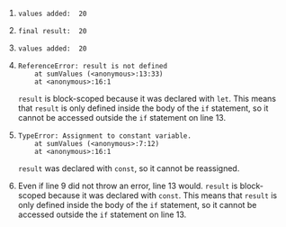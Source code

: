 1.  ```
    values added:  20
    ```

2.  ```
    final result:  20
    ```

3.  ```
    values added:  20
    ```

4.  ```
    ReferenceError: result is not defined
        at sumValues (<anonymous>:13:33)
        at <anonymous>:16:1
    ```

    `result` is block-scoped because it was declared with `let`. This means that `result` is only defined inside the body of the `if` statement, so it cannot be accessed outside the `if` statement on line 13.

5.  ```
    TypeError: Assignment to constant variable.
        at sumValues (<anonymous>:7:12)
        at <anonymous>:16:1
    ```

    `result` was declared with `const`, so it cannot be reassigned.

6.  Even if line 9 did not throw an error, line 13 would. `result` is block-scoped because it was declared with `const`. This means that `result` is only defined inside the body of the `if` statement, so it cannot be accessed outside the `if` statement on line 13.
